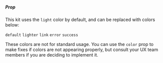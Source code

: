 ##### Prop

This kit uses the `light` color by default, and can be replaced with colors below:

`default` `lighter` `link` `error` `success`

These colors are not for standard usage. You can use the `color` prop to make fixes if colors are not appearing properly, but consult your UX team members if you are deciding to implement it.
